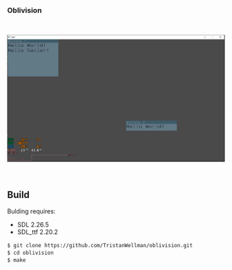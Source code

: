 ### Oblivision

<div align="center">
  <br />
  <p>
    <a href="https://github.com/wellang/wellang.git"><img src="window.PNG" width="800" alt="oblivision" /></a>
  </p>
  <br />
</div>

## Build

Bulding requires:
* SDL 2.26.5
* SDL_ttf 2.20.2

```bash
$ git clone https://github.com/TristanWellman/oblivision.git
$ cd oblivision
$ make
```